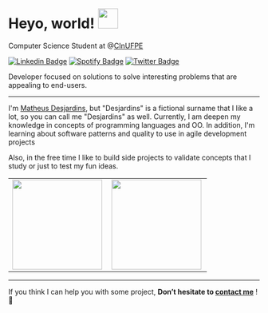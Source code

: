 # Heyo, world! <img src="https://media.giphy.com/media/WUlplcMpOCEmTGBtBW/giphy.gif" width="40">



Computer Science Student at @[CInUFPE](https://portal.cin.ufpe.br/)



[![Linkedin Badge](https://img.shields.io/badge/-Matheus-blue?style=flat-square&logo=Linkedin&logoColor=white&link=https://www.linkedin.com/in/matheusdesjardins/)](https://www.linkedin.com/in/matheusdesjardins/) [![Spotify Badge](https://img.shields.io/badge/Spotify-%231ED760.svg?&style=flat-square&logo=spotify&logoColor=white&link=https://open.spotify.com/user/8283cy8veymq9a6bsamr6fr68)](https://open.spotify.com/user/8283cy8veymq9a6bsamr6fr68) [![Twitter Badge](https://img.shields.io/badge/Twitter-%230077B5.svg?&style=flat-square&logo=twitter&logoColor=white&link=https://twitter.com/monarquins)](https://twitter.com/monarquins)



Developer focused on solutions to solve interesting problems that are appealing to end-users.

---

I'm [Matheus Desjardins](https://www.instagram.com/matheusdesjardins), but "Desjardins" is a fictional surname that I like a lot, so you can call me "Desjardins" as well. Currently, I am deepen my knowledge in concepts of programming languages and OO. In addition, I'm learning about software patterns and quality to use in agile development projects


Also, in the free time I like to build side projects to validate concepts that I study or just to test my fun ideas.

<center>
  <table>
    <tr >
        <td><img height="180em" align="left" src="https://github-readme-stats.vercel.app/api?username=matheusdesjardins&show_icons=true&theme=ayu-mirage&include_all_commits=true&count_private=true"/></td>
        <td><img height="180em" align="left" src="https://github-readme-stats.vercel.app/api/top-langs/?username=matheusdesjardins&layout=compact&langs_count=16&theme=ayu-mirage"/></td>
    </tr>   
  </table>
</center> 

---

If you think I can help you with some project, **Don’t hesitate to [contact me](mailto:matheus.vasilva@ufpe.br)** ! :slightly_smiling_face:
